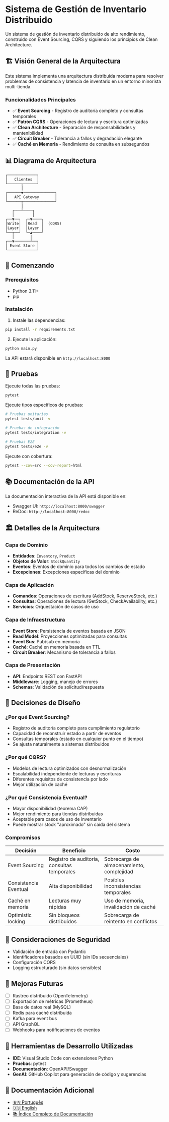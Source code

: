 # Sistema de Gestión de Inventario Distribuido

Un sistema de gestión de inventario distribuido de alto rendimiento, construido con Event Sourcing, CQRS y siguiendo los principios de Clean Architecture.

## 🏗️ Visión General de la Arquitectura

Este sistema implementa una arquitectura distribuida moderna para resolver problemas de consistencia y latencia de inventario en un entorno minorista multi-tienda.

### Funcionalidades Principales

- ✅ **Event Sourcing** - Registro de auditoría completo y consultas temporales
- ✅ **Patrón CQRS** - Operaciones de lectura y escritura optimizadas
- ✅ **Clean Architecture** - Separación de responsabilidades y mantenibilidad
- ✅ **Circuit Breaker** - Tolerancia a fallos y degradación elegante
- ✅ **Caché en Memoria** - Rendimiento de consulta en subsegundos

## 📊 Diagrama de Arquitectura

```
┌─────────────┐
│   Clientes  │
└──────┬──────┘
       │
┌──────▼──────────────┐
│   API Gateway       │
└──────┬──────────────┘
       │
   ┌───┴────┐
   │        │
┌──▼──┐  ┌─▼────┐
│Write│  │Read  │  (CQRS)
│Layer│  │Layer │
└──┬──┘  └─▲────┘
   │       │
┌──▼───────┴──┐
│ Event Store │
└─────────────┘
```

## 🚀 Comenzando

### Prerequisitos

- Python 3.11+
- pip

### Instalación

1. Instale las dependencias:
```bash
pip install -r requirements.txt
```

2. Ejecute la aplicación:
```bash
python main.py
```

La API estará disponible en `http://localhost:8000`

## 🧪 Pruebas

Ejecute todas las pruebas:
```bash
pytest
```

Ejecute tipos específicos de pruebas:
```bash
# Pruebas unitarias
pytest tests/unit -v

# Pruebas de integración
pytest tests/integration -v

# Pruebas E2E
pytest tests/e2e -v
```

Ejecute con cobertura:
```bash
pytest --cov=src --cov-report=html
```

## 📚 Documentación de la API

La documentación interactiva de la API está disponible en:
- Swagger UI: `http://localhost:8000/swagger`
- ReDoc: `http://localhost:8000/redoc`

## 🏛️ Detalles de la Arquitectura

### Capa de Dominio
- **Entidades**: `Inventory`, `Product`
- **Objetos de Valor**: `StockQuantity`
- **Eventos**: Eventos de dominio para todos los cambios de estado
- **Excepciones**: Excepciones específicas del dominio

### Capa de Aplicación
- **Comandos**: Operaciones de escritura (AddStock, ReserveStock, etc.)
- **Consultas**: Operaciones de lectura (GetStock, CheckAvailability, etc.)
- **Servicios**: Orquestación de casos de uso

### Capa de Infraestructura
- **Event Store**: Persistencia de eventos basada en JSON
- **Read Model**: Proyecciones optimizadas para consultas
- **Event Bus**: Pub/sub en memoria
- **Caché**: Caché en memoria basada en TTL
- **Circuit Breaker**: Mecanismo de tolerancia a fallos

### Capa de Presentación
- **API**: Endpoints REST con FastAPI
- **Middleware**: Logging, manejo de errores
- **Schemas**: Validación de solicitud/respuesta

## 🔧 Decisiones de Diseño

### ¿Por qué Event Sourcing?
- Registro de auditoría completo para cumplimiento regulatorio
- Capacidad de reconstruir estado a partir de eventos
- Consultas temporales (estado en cualquier punto en el tiempo)
- Se ajusta naturalmente a sistemas distribuidos

### ¿Por qué CQRS?
- Modelos de lectura optimizados con desnormalización
- Escalabilidad independiente de lecturas y escrituras
- Diferentes requisitos de consistencia por lado
- Mejor utilización de caché

### ¿Por qué Consistencia Eventual?
- Mayor disponibilidad (teorema CAP)
- Mejor rendimiento para tiendas distribuidas
- Aceptable para casos de uso de inventario
- Puede mostrar stock "aproximado" sin caída del sistema

### Compromisos

| Decisión | Beneficio | Costo |
|---------|-----------|-------|
| Event Sourcing | Registro de auditoría, consultas temporales | Sobrecarga de almacenamiento, complejidad |
| Consistencia Eventual | Alta disponibilidad | Posibles inconsistencias temporales |
| Caché en memoria | Lecturas muy rápidas | Uso de memoria, invalidación de caché |
| Optimistic locking | Sin bloqueos distribuidos | Sobrecarga de reintento en conflictos |

## 🔐 Consideraciones de Seguridad

- Validación de entrada con Pydantic
- Identificadores basados en UUID (sin IDs secuenciales)
- Configuración CORS
- Logging estructurado (sin datos sensibles)

## 🚧 Mejoras Futuras

- [ ] Rastreo distribuido (OpenTelemetry)
- [ ] Exportación de métricas (Prometheus)
- [ ] Base de datos real (MySQL)
- [ ] Redis para caché distribuida
- [ ] Kafka para event bus
- [ ] API GraphQL
- [ ] Webhooks para notificaciones de eventos

## 📝 Herramientas de Desarrollo Utilizadas

- **IDE**: Visual Studio Code con extensiones Python
- **Pruebas**: pytest
- **Documentación**: OpenAPI/Swagger
- **GenAI**: GitHub Copilot para generación de código y sugerencias

## 📖 Documentación Adicional

- [🇧🇷 Português](README.pt-BR.md)
- [🇺🇸 English](README.md)
- [📚 Índice Completo de Documentación](INDEX.es.md)
